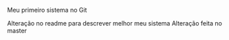 Meu primeiro sistema no Git

Alteração no readme para descrever melhor meu sistema
Alteração feita no master